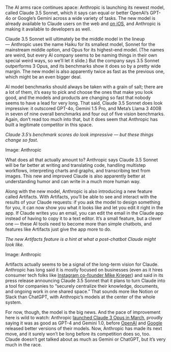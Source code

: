 The AI arms race continues apace: Anthropic is launching its newest model, called Claude 3.5 Sonnet, which it says can equal or better OpenAI’s GPT-4o or Google’s Gemini across a wide variety of tasks. The new model is already available to Claude users on the web and [on iOS](/2024/5/1/24145983/anthropic-claude3-model-mobile-app-team-plan), and Anthropic is making it available to developers as well.

Claude 3.5 Sonnet will ultimately be the middle model in the lineup — Anthropic uses the name Haiku for its smallest model, Sonnet for the mainstream middle option, and Opus for its highest-end model. (The names are weird, but every AI company seems to be naming things in their own special weird ways, so we’ll let it slide.) But the company says 3.5 Sonnet outperforms 3 Opus, and its benchmarks show it does so by a pretty wide margin. The new model is also apparently twice as fast as the previous one, which might be an even bigger deal.

AI model benchmarks should always be taken with a grain of salt; there are a lot of them, it’s easy to pick and choose the ones that make you look good, and the models and products are changing so fast that nobody seems to have a lead for very long. That said, Claude 3.5 Sonnet does look impressive: it outscored GPT-4o, Gemini 1.5 Pro, and Meta’s Llama 3 400B in seven of nine overall benchmarks and four out of five vision benchmarks. Again, don’t read too much into that, but it does seem that Anthropic has built a legitimate competitor in this space.

*Claude 3.5’s benchmark scores do look impressive — but these things change so fast.*

Image: Anthropic

What does all that actually amount to? Anthropic says Claude 3.5 Sonnet will be far better at writing and translating code, handling multistep workflows, interpreting charts and graphs, and transcribing text from images. This new and improved Claude is also apparently better at understanding humor and can write in a much more human way.

Along with the new model, Anthropic is also introducing a new feature called Artifacts. With Artifacts, you’ll be able to see and interact with the results of your Claude requests: if you ask the model to design something for you, it can now show you what it looks like and let you edit it right in the app. If Claude writes you an email, you can edit the email in the Claude app instead of having to copy it to a text editor. It’s a small feature, but a clever one — these AI tools need to become more than simple chatbots, and features like Artifacts just give the app more to do.

*The new Artifacts feature is a hint at what a post-chatbot Claude might look like.*

Image: Anthropic

Artifacts actually seems to be a signal of the long-term vision for Claude. Anthropic has long said it is mostly focused on businesses (even as it hires consumer tech folks like [Instagram co-founder Mike Krieger](/2024/5/15/24157240/mike-krieger-anthropic-instagram-ai)) and said in its press release announcing Claude 3.5 Sonnet that it plans to turn Claude into a tool for companies to “securely centralize their knowledge, documents, and ongoing work in one shared space.” That sounds more like Notion or Slack than ChatGPT, with Anthropic’s models at the center of the whole system.

For now, though, the model is the big news. And the pace of improvement here is wild to watch: Anthropic [launched Claude 3 Opus in March](/2024/3/4/24090087/anthropic-claude-3-opus-ai-chatbot-multimodal), proudly saying it was as good as GPT-4 and Gemini 1.0, before [OpenAI](/2024/5/13/24155493/openai-gpt-4o-launching-free-for-all-chatgpt-users) and [Google](/2024/4/9/24124741/google-gemini-pro-imagen-updates-vertex) released better versions of their models. Now, Anthropic has made its next move, and it surely won’t be long before its competition does so, too. Claude doesn’t get talked about as much as Gemini or ChatGPT, but it’s very much in the race.
